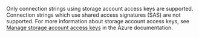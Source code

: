 Only connection strings using storage account access keys are supported. Connection strings which use shared access signatures (SAS) are not supported. For more information about storage account access keys, see [Manage storage account access keys](https://learn.microsoft.com/en-gb/azure/storage/common/storage-account-keys-manage?tabs=azure-portal#regenerate-access-keys) in the Azure documentation.
